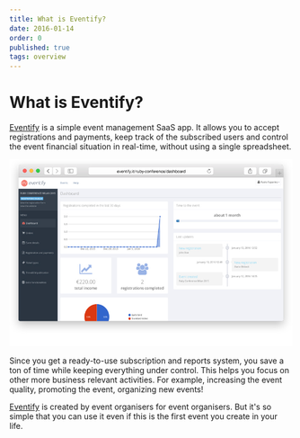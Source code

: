 ```yaml
---
title: What is Eventify?
date: 2016-01-14
order: 0
published: true
tags: overview
---
```


# What is Eventify?

[Eventify](https://eventify.it) is a simple event management SaaS app. It allows you to accept registrations and payments, keep track of the subscribed users and control the event financial situation in real-time, without using a single spreadsheet.

![Eventify Dashboard](what-is-eventify/dashboard_safari.jpg)

Since you get a ready-to-use subscription and reports system, you save a ton of time while keeping everything under control. This helps you focus on other more business relevant activities. For example, increasing the event quality, promoting the event, organizing new events!

[Eventify](https://eventify.it) is created by event organisers for event organisers. But it's so simple that you can use it even if this is the first event you create in your life.
